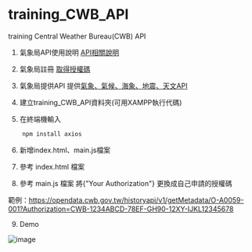 # training_CWB_API
training Central Weather Bureau(CWB) API

1. 氣象局API使用說明
[API相關說明](https://opendata.cwb.gov.tw/devManual/insrtuction)

2. 氣象局註冊
[取得授權碼](https://opendata.cwb.gov.tw/userLogin)

3. 氣象局提供API
提供[氣象、氣候、海象、地震、天文API](https://opendata.cwb.gov.tw/dist/opendata-swagger.html)

4. 建立training_CWB_API資料夾(可用XAMPP執行代碼)

5. 在終端機輸入
```cmd
    npm install axios
```

6. 新增index.html、main.js檔案

7. 參考 index.html 檔案

8. 參考 main.js 檔案
將{"Your Authorization"} 更換成自己申請的授權碼

範例：https://opendata.cwb.gov.tw/historyapi/v1/getMetadata/O-A0059-001?Authorization=CWB-1234ABCD-78EF-GH90-12XY-IJKL12345678

9. Demo

![image](https://user-images.githubusercontent.com/85299566/121702515-895fd980-cb04-11eb-837e-d27039eff845.png)
